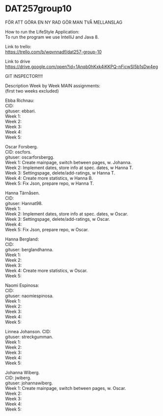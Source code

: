 # DAT257group10

FÖR ATT GÖRA EN NY RAD GÖR MAN TVÅ MELLANSLAG

How to run the LifeStyle Application:  
To run the program we use IntelliJ and Java 8.
  
Link to trello:  
https://trello.com/b/wqvnnadf/dat257-group-10  
  
Link to drive  
https://drive.google.com/open?id=1Anqb0hKxk4iKKPQ-nFicwSI5b1sDw4eg  
  
GIT INSPECTOR!!!!  
  
Description Week by Week MAIN assignments:  
(first two weeks excluded)  
  
Ebba Richnau:  
CID:  
gituser: ebbari.  
Week 1:   
Week 2:   
Week 3:   
Week 4:  
Week 5:  
   
Oscar Forsberg.  
CID: oscfors.  
gituser: oscarforsbergg.  
Week 1: Create mainpage, switch between pages, w. Johanna.  
Week 2: Implement dates, store info at spec. dates, w Hanna T.  
Week 3: Settingspage, delete/add-ratings, w Hanna T.  
Week 4: Create more statistics, w Hanna B.  
Week 5: Fix Json, prepare repo, w Hanna T.  
   
Hanna Tärnåsen.  
CID:  
gituser: Hannat98.  
Week 1:  
Week 2: Implement dates, store info at spec. dates, w Oscar.  
Week 3: Settingspage, delete/add-ratings, w Oscar.  
Week 4:  
Week 5: Fix Json, prepare repo, w Oscar.  
   
Hanna Bergland:  
CID:  
gituser: berglandhanna.  
Week 1:  
Week 2:  
Week 3:  
Week 4: Create more statistics, w Oscar.  
Week 5:  
  
Naomi Espinosa:  
CID:  
gituser: naomiespinosa.  
Week 1:  
Week 2:  
Week 3:  
Week 4:  
Week 5:  
  
Linnea Johanson. 
CID:  
gituser: streckgumman.  
Week 1:  
Week 2:  
Week 3:  
Week 4:  
Week 5:  
  
Johanna Wiberg.  
CID: jwiberg.  
gituser: johannawiberg.   
Week 1: Create mainpage, switch between pages, w. Oscar.  
Week 2:  
Week 3:  
Week 4:  
Week 5:  
  
